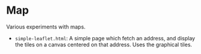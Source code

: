 # Map

Various experiments with maps.

* `simple-leaflet.html`: A simple page which fetch an address, and display the tiles on a canvas centered on that address. Uses the graphical tiles.


